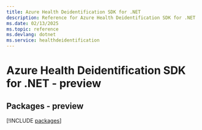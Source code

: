```yaml
---
title: Azure Health Deidentification SDK for .NET
description: Reference for Azure Health Deidentification SDK for .NET
ms.date: 02/13/2025
ms.topic: reference
ms.devlang: dotnet
ms.service: healthdeidentification
---
```

# Azure Health Deidentification SDK for .NET - preview
## Packages - preview
[!INCLUDE [packages](health-deidentification-index.md)]